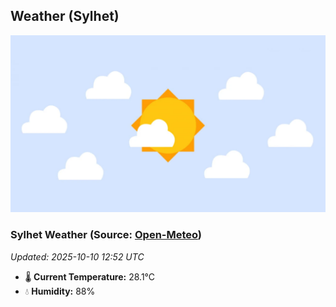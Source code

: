 ## Weather (Sylhet)
![](/weather.webp)
<!-- WEATHER-START -->
### Sylhet Weather (Source: [Open-Meteo](https://open-meteo.com))
_Updated: 2025-10-10 12:52 UTC_
* 🌡️ **Current Temperature:** 28.1°C
* 💧 **Humidity:** 88%
<!-- WEATHER-END -->





























































































